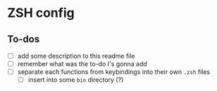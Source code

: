# ZSH config

## To-dos
- [ ] add some description to this readme file
- [ ] remember what was the to-do I's gonna add
- [ ] separate each functions from keybindings into their own `.zsh` files
    - [ ] insert into some `bin` directory (?)
